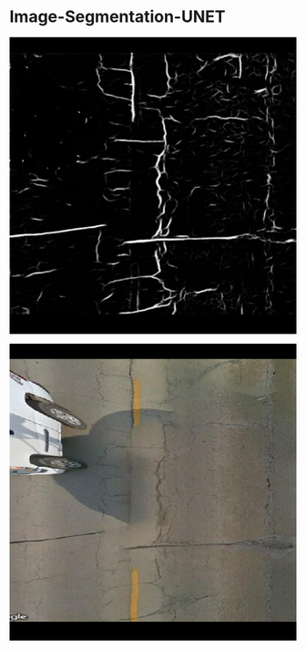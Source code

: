 # Image-Segmentation-UNET

![Segmented Image](images/seg_img.gif)


![Raw Image](images/raw_img.tif)
